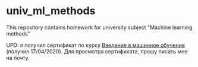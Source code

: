 # univ_ml_methods
This repository contains homework for university subject "Machine learning methods"

UPD: я получил сертификат по курсу [Введение в машинное обучение](https://www.coursera.org/learn/vvedenie-mashinnoe-obuchenie/home/welcome) (получил 17/04/2020). Для просмотра сертификата, прошу писать мне на почту.
